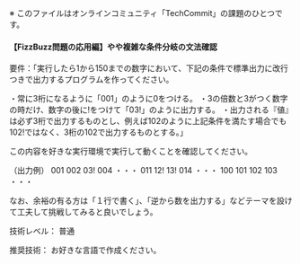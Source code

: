 ※ このファイルはオンラインコミュニティ「TechCommit」の課題のひとつです。

#### 【FizzBuzz問題の応用編】やや複雑な条件分岐の文法確認

要件：「実行したら1から150までの数字において、下記の条件で標準出力に改行つきで出力するプログラムを作ってください。

・常に3桁になるように「001」のように0をつける。 
・3の倍数と3がつく数字の時だけ、数字の後に!をつけて「03!」のように出力する。 
・出力される『値』は必ず3桁で出力するものとし、例えば102のように上記条件を満たす場合でも102!ではなく、3桁の102で出力するものとする。」

この内容を好きな実行環境で実行して動くことを確認してください。

（出力例） 
001 
002 
03! 
004 
・・・ 
011 
12! 
13! 
014 
・・・ 
100 
101 
102 
103 
・・・

なお、余裕の有る方は「１行で書く」、「逆から数を出力する」などテーマを設けて工夫して挑戦してみると良いでしょう。

技術レベル： 普通

推奨技術： お好きな言語で作成ください。
